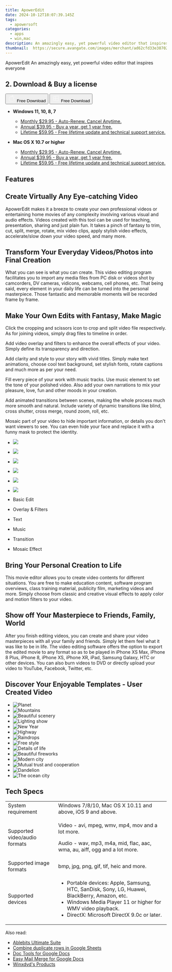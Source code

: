 ```yaml
---
title: ApowerEdit
date: 2024-10-12T18:07:39.145Z
tags: 
  - apowersoft
categories: 
  - apps
  - win,mac
description: An amazingly easy, yet powerful video editor that inspires everyone
thumbnail: 	https://secure.avangate.com/images/merchant/ad62cfd33e3870262d6bf5331c1f13b0/products/5_video-edit.png
---
```


ApowerEdit
An amazingly easy, yet powerful video editor that inspires everyone

## 2. Download & Buy a license

<div class="mx-auto flex items-center justify-center space-x-4">
  <button 
  onclick="javascript:window.open('https://secure.2checkout.com/order/checkout.php?PRODS=4704953&QTY=1&AFFILIATE=108875&CART=1', '_blank');
    window.open('https://download.apowersoft.com/down.php?softid=videoeditor-allapowersoft', '_blank');void(0);"
  class="flex flex-row font-bold rounded-lg text-lg w-48 h-16 bg-[#FF8014] text-[#ffffff] items-center justify-center p-2">
    <svg width="24px" height="24px" viewBox="0 0 24 24" xmlns="http://www.w3.org/2000/svg" color="#ffffff" fill="none" stroke="currentColor" stroke-width="3" stroke-linecap="round" stroke-linejoin="round"><path d="M16 2C16.3632 4.17921 14.0879 5.83084 12.8158 6.57142C12.4406 6.78988 12.0172 6.5117 12.0819 6.08234C12.2993 4.63878 13.0941 2.00008 16 2Z" stroke="#f8f7f7" stroke-width="1.5"></path><path d="M9 6.5C9.89676 6.5 10.6905 6.69941 11.2945 6.92013C12.0563 7.19855 12.9437 7.19854 13.7055 6.92012C14.3094 6.6994 15.1032 6.5 15.9999 6.5C17.0852 6.5 18.4649 7.08889 19.4999 8.26666C16 11 17 15.5 20.269 16.6916C19.2253 19.5592 17.2413 21.5 15.4999 21.5C13.9999 21.5 14 20.8 12.5 20.8C11 20.8 11 21.5 9.5 21.5C7 21.5 4 17.5 4 12.5C4 8.5 7 6.5 9 6.5Z" stroke="#f8f7f7" stroke-width="1.5"></path></svg>    
    <span class="font-medium mx-auto">Free Download</span>  
  </button>
  <button 
  onclick="javascript:window.open('https://secure.2checkout.com/order/checkout.php?PRODS=4704953&QTY=1&AFFILIATE=108875&CART=1', '_blank');
    window.open('https://download.apowersoft.com/down.php?softid=videoeditor-allapowersoft', '_blank');void(0);"
  class="flex flex-row font-bold rounded-lg text-lg w-48 h-16 bg-[#FF8014] text-[#ffffff] items-center justify-center p-2">
    <svg width="24px" height="24px" viewBox="0 0 24 24" xmlns="http://www.w3.org/2000/svg" color="#ffffff" fill="none" stroke="currentColor" stroke-width="3" stroke-linecap="round" stroke-linejoin="round"><path d="M4 16.9865V7.01353C4 6.71792 4.21531 6.46636 4.50737 6.42072L19.3074 4.10822C19.6713 4.05137 20 4.33273 20 4.70103V19.299C20 19.6673 19.6713 19.9486 19.3074 19.8918L4.50737 17.5793C4.21531 17.5336 4 17.2821 4 16.9865Z" stroke="#f8f7f7" stroke-width="1.5"></path><path d="M4 12H20" stroke="#f8f7f7" stroke-width="1.5"></path><path d="M10.5 5.5V18.5" stroke="#f8f7f7" stroke-width="1.5"></path></svg>
    <span class="font-medium mx-auto">Free Download</span>  
  </button>
</div>

- **Windows 11, 10, 8, 7**
  - [Monthly $29.95 - Auto-Renew. Cancel Anytime.](https://secure.2checkout.com/order/checkout.php?PRODS=4704953&QTY=1&AFFILIATE=108875&CART=1)
  - [Annual $39.95 - Buy a year, get 1 year free.](https://secure.2checkout.com/order/checkout.php?PRODS=4704955&QTY=1&AFFILIATE=108875&CART=1)
  - [Lifetime $59.95 - Free lifetime update and technical support service.](https://secure.2checkout.com/order/checkout.php?PRODS=4704956&QTY=1&AFFILIATE=108875&CART=1)
  
- **Mac OS X 10.7 or higher**
  - [Monthly $29.95 - Auto-Renew. Cancel Anytime.](https://secure.2checkout.com/order/checkout.php?PRODS=4704953&QTY=1&AFFILIATE=108875&CART=1)
  - [Annual $39.95 - Buy a year, get 1 year free.](https://secure.2checkout.com/order/checkout.php?PRODS=4704955&QTY=1&AFFILIATE=108875&CART=1)
  - [Lifetime $59.95 - Free lifetime update and technical support service.](https://secure.2checkout.com/order/checkout.php?PRODS=4704956&QTY=1&AFFILIATE=108875&CART=1)
  
## Features

## Create Virtually Any Eye-catching Video

ApowerEdit makes it a breeze to create your own professional videos or entertaining home movies of any complexity involving various visual and audio effects. Videos created with this tool can be used for teaching, presentation, sharing and just plain fun. It takes a pinch of fantasy to trim, cut, split, merge, rotate, mix video clips, apply stylish video effects, accelerate/slow down your video speed, and many more.

## Transform Your Everyday Videos/Photos into Final Creation

What you can see is what you can create. This video editing program facilitates you to import any media files from PC disk or videos shot by camcorders, DV cameras, vidicons, webcams, cell phones, etc. That being said, every element in your daily life can be turned into the personal masterpiece. Those fantastic and memorable moments will be recorded frame by frame.

## Make Your Own Edits with Fantasy, Make Magic

Click the cropping and scissors icon to crop and split video file respectively. As for joining videos, simply drag files to timeline in order.

Add video overlay and filters to enhance the overall effects of your video. Simply define its transparency and direction.

Add clarity and style to your story with vivid titles. Simply make text animations, choose cool text background, set stylish fonts, rotate captions and much more as per your need.

Fill every piece of your work with music tracks. Use music element to set the tone of your polished video. Also add your own narrations to mix your pleasure, love, fun and other moods in your creation.

Add animated transitions between scenes, making the whole process much more smooth and natural. Include variety of dynamic transitions like blind, cross shutter, cross merge, round zoom, roll, etc.

Mosaic part of your video to hide important information, or details you don't want viewers to see. You can even hide your face and replace it with a funny mask to protect the identity.

-   ![](https://www.apowersoft.com//qncdn.aoscdn.com/img/video-editor/make/basic-edit.jpg)
-   ![](https://www.apowersoft.com//qncdn.aoscdn.com/img/video-editor/make/filters.jpg)
-   ![](https://www.apowersoft.com//qncdn.aoscdn.com/img/video-editor/make/text.jpg)
-   ![](https://www.apowersoft.com//qncdn.aoscdn.com/img/video-editor/make/music.jpg)
-   ![](https://www.apowersoft.com//qncdn.aoscdn.com/img/video-editor/make/transitions.jpg)
-   ![](https://www.apowersoft.com//qncdn.aoscdn.com/img/video-editor/make/effect.jpg)

-   Basic Edit
    
-   Overlay & Filters
    
-   Text
    
-   Music
    
-   Transition
    
-   Mosaic Effect
    

## Bring Your Personal Creation to Life

This movie editor allows you to create video contents for different situations. You are free to make education content, software program overviews, class training material, publicity film, marketing videos and more. Simply choose from classic and creative visual effects to apply color and motion filters to your video.

## Show off Your Masterpiece to Friends, Family, World

After you finish editing videos, you can create and share your video masterpieces with all your family and friends. Simply let them feel what it was like to be in life. The video editing software offers the option to export the edited movie to any format so as to be played in iPhone XS Max, iPhone 8 Plus, iPhone 8, iPhone XS, iPhone XR, iPad, Samsung Galaxy, HTC or other devices. You can also burn videos to DVD or directly upload your video to YouTube, Facebook, Twitter, etc.

## Discover Your Enjoyable Templates - User Created Video

-   ![Planet](https://www.apowersoft.com//qncdn.aoscdn.com/img/video-editor/discover/bg-1.jpg)
-   ![Mountains](https://www.apowersoft.com//qncdn.aoscdn.com/img/video-editor/discover/bg-2.jpg)
-   ![Beautiful scenery](https://www.apowersoft.com//qncdn.aoscdn.com/img/video-editor/discover/bg-3.jpg)
-   ![Lighting show](https://www.apowersoft.com//qncdn.aoscdn.com/img/video-editor/discover/bg-4.jpg)
-   ![New Year](https://www.apowersoft.com//qncdn.aoscdn.com/img/video-editor/discover/bg-5.jpg)
-   ![Highway](https://www.apowersoft.com//qncdn.aoscdn.com/img/video-editor/discover/bg-6.jpg)
-   ![Raindrops](https://www.apowersoft.com//qncdn.aoscdn.com/img/video-editor/discover/bg-7.jpg)
-   ![Free style](https://www.apowersoft.com//qncdn.aoscdn.com/img/video-editor/discover/bg-8.jpg)
-   ![Details of life](https://www.apowersoft.com//qncdn.aoscdn.com/img/video-editor/discover/bg-9.jpg)
-   ![Beautiful fireworks](https://www.apowersoft.com//qncdn.aoscdn.com/img/video-editor/discover/bg-10.jpg)
-   ![Modern city](https://www.apowersoft.com//qncdn.aoscdn.com/img/video-editor/discover/bg-11.jpg)
-   ![Mutual trust and cooperation](https://www.apowersoft.com//qncdn.aoscdn.com/img/video-editor/discover/bg-12.jpg)
-   ![Dandelion](https://www.apowersoft.com//qncdn.aoscdn.com/img/video-editor/discover/bg-13.jpg)
-   ![The ocean city](https://www.apowersoft.com//qncdn.aoscdn.com/img/video-editor/discover/bg-14.jpg)

## Tech Specs

<table><tbody><tr><td>System requirement</td><td>Windows 7/8/10, Mac OS X 10.11 and above, iOS 9 and above.</td></tr><tr><td>Supported video/audio formats</td><td><p>Video - avi, mpeg, wmv, mp4, mov and a lot more.</p><p>Audio - wav, mp3, m4a, mid, flac, aac, wma, au, aiff, ogg and a lot more.</p></td></tr><tr><td>Supported image formats</td><td>bmp, jpg, png, gif, tif, heic and more.</td></tr><tr><td>Supported devices</td><td><ul><li>Portable devices: Apple, Samsung, HTC, SanDisk, Sony, LG, Huawei, BlackBerry, Amazon, etc.</li><li>Windows Media Player 11 or higher for WMV video playback.</li><li>DirectX: Microsoft DirectX 9.0c or later.</li></ul></td></tr></tbody></table>

<ins class="adsbygoogle"
      style="display:block"
      data-ad-client="ca-pub-7571918770474297"
      data-ad-slot="8358498916"
      data-ad-format="auto"
      data-full-width-responsive="true"></ins>

<span class="atpl-alsoreadstyle">Also read:</span>
<div><ul>
<li><a href="https://tools.techidaily.com/ablebits/excel-suite/"><u>Ablebits Ultimate Suite</u></a></li>
<li><a href="https://tools.techidaily.com/ablebits/google-sheets-add-ons-combine-duplicate-rows/"><u>Combine duplicate rows in Google Sheets</u></a></li>
<li><a href="https://tools.techidaily.com/ablebits/google-docs-add-ons-doc-tools/"><u>Doc Tools for Google Docs</u></a></li>
<li><a href="https://tools.techidaily.com/ablebits/google-docs-add-ons-easy-mail-merge/"><u>Easy Mail Merge for Google Docs</u></a></li>
<li><a href="https://tools.techidaily.com/winxdvd/products/"><u>Winxdvd's Products</u></a></li>
</ul></div>

